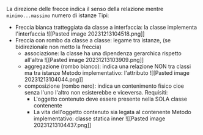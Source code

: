 La direzione delle frecce indica il senso della relazione mentre `minimo...massimo` numero di istanze
Tipi:

- Freccia bianca tratteggiata da classe a interfaccia: la classe implementa l'interfaccia
![[Pasted image 20231213104518.png]]
- Freccia con rombo da classe a classe: legame tra istanze, (se bidirezionale non metto la freccia)
	- associazione: la classe ha una dipendenza gerarchica rispetto all'altra 
		![[Pasted image 20231213103909.png]]
	- aggregazione (rombo bianco): indica una relazione NON tra classi ma tra istanze
		Metodo implementativo: l'attributo
		![[Pasted image 20231213104044.png]]
	- composizione (rombo nero): indica un contenimento fisico cioe senza l'uno l'altro non esisterebbe e viceversa. Requisiti:
		- L'oggetto contenuto deve essere presente nella SOLA classe contenente 
		- La vita dell'oggetto contenuto sia legata al contenente 
		Metodo implementativo: classe statica inner
		![[Pasted image 20231213104437.png]]

